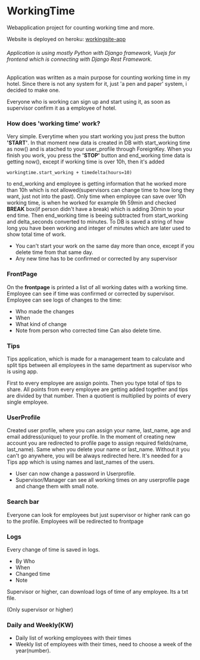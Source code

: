 # WorkingTime
Webapplication project for counting working time and more.

Website is deployed on heroku: 
[workingsite-app](https://workingsite-app.herokuapp.com)

###### Application is using mostly Python with Django framework, Vuejs for frontend which is connecting with Django Rest Framework.

Application was written as a main purpose for counting working time in my hotel. 
Since there is not any system for it, just 'a pen and paper' system, i decided to make one.

Everyone who is working can sign up and start using it, as soon as supervisor confirm it as a employee of hotel.


### How does 'working time' work?

Very simple. Everytime when you start working you just press the button **'START'**. In that moment new data is created in DB with start_working time as now() and is atached to your user_profile through ForeignKey. When you finish you work, you press the **'STOP'** button and end_working time data is getting now(), except if working time is over 10h, then it's added 
```
workingtime.start_working + timedelta(hours=10)
```
to end_working and employee is getting information that he worked more than 10h which is not allowed(supervisors can change time to how long they want, just not into the past).
Only time when employee can save over 10h working time, is when he worked for example 9h 59min and checked **BREAK** box(if person didn't have a break) which is adding 30min to your end time.
Then end_working time is beeing subtracted from start_working and delta_seconds converted to minutes. To DB is saved a string of how long you have been working and integer of minutes which are later used to show total time of work.

- You can't start your work on the same day more than once, except if you delete time from that same day.
- Any new time has to be confirmed or corrected by any supervisor

### FrontPage

On the **frontpage** is printed a list of all working dates with a working time. 
Employee can see if time was confirmed or corrected by supervisor. Employee can see logs of changes to the time:
- Who made the changes
- When
- What kind of change
- Note from person who corrected time
Can also delete time.
### Tips

Tips application, which is made for a management team to calculate and split tips between all employees in the same department as supervisor who is using app.

First to every employee are assign points. Then you type total of tips to share. 
All points from every employee are getting added together and tips are divided by that number.
Then a quotient is multiplied by points of every single employee.

### UserProfile

Created user profile, where you can assign your name, last_name, age and email address(unique) to your profile.
In the moment of creating new account you are redirected to profile page to assign required fields(name, last_name). Same when you delete your name or last_name.
Without it you can't go anywhere, you will be always redirected here. It's needed for a Tips app which is using names and last_names of the users.
- User can now change a password in Userprofile.
- Supervisor/Manager can see all working times on any userprofile page and change them with small note.

### Search bar

Everyone can look for employees but just supervisor or higher rank can go to the profile. Employees will be redirected to frontpage

### Logs

Every change of time is saved in logs. 
- By Who
- When
- Changed time
- Note

Supervisor or higher, can download logs of time of any employee. Its a txt file.

(Only supervisor or higher)
### Daily and Weekly(KW)
- Daily list of working employees with their times
- Weekly list of employees with their times, need to choose a week of the year(number).
